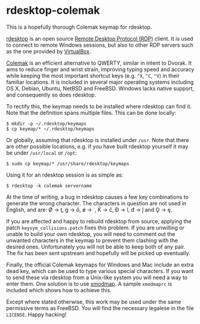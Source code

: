 rdesktop-colemak
================

This is a hopefully thorough Colemak keymap for rdesktop.

[rdesktop][1] is an open source [Remote Desktop Protocol (RDP)][2] client. It is used to connect to remote Windows sessions, but also to other RDP servers such as the one provided by [VirtualBox][3].

[Colemak][4] is an efficient alternative to QWERTY, similar in intent to Dvorak. It aims to reduce finger and wrist strain, improving typing speed and accuracy while keeping the most important shortcut keys (e.g. ``^X``, ``^C``, ``^V``) in their familiar locations. It is included in several major operating systems including OS X, Debian, Ubuntu, NetBSD and FreeBSD. Windows lacks native support, and consequently so does rdesktop.

To rectify this, the keymap needs to be installed where rdesktop can find it. Note that the definition spans multiple files. This can be done locally:

    $ mkdir -p ~/.rdesktop/keymaps
    $ cp keymap/* ~/.rdesktop/keymaps

Or globally, assuming that rdesktop is installed under ``/usr``. Note that there are other possible locations, e.g. if you have built rdesktop yourself it may be under ``/usr/local`` or ``/opt``:

    $ sudo cp keymap/* /usr/share/rdesktop/keymaps

Using it for an rdesktop session is as simple as:

    $ rdesktop -k colemak servername

At the time of writing, a bug in rdesktop causes a few key combinations to generate the wrong character. The characters in question are not used in English, and are: Ø → ţ, ǵ → ő, ǿ → ˙, Ǩ → č, Đ → ǐ, đ → ǰ and Ǫ → ę.

If you are affected and happy to rebuild rdesktop from source, applying the patch ``keysym_collisions.patch`` fixes this problem. If you are unwilling or unable to build your own rdesktop, you will need to comment out the unwanted characters in the keymap to prevent them clashing with the desired ones. Unfortunately you will not be able to keep both of any pair. The fix has been sent upstream and hopefully will be picked up eventually.

Finally, the official Colemak keymaps for Windows and Mac include an extra dead key, which can be used to type various special characters. If you want to send these via rdesktop from a Unix-like system you will need a way to enter them. One solution is to use [xmodmap][5]. A sample ``xmodmaprc`` is included which shows how to achieve this.

Except where stated otherwise, this work may be used under the same permissive terms as FreeBSD. You will find the necessary legalese in the file ``LICENSE``. Happy hacking!

[1]: http://www.rdesktop.org/
[2]: https://en.wikipedia.org/wiki/Remote_Desktop_Protocol
[3]: https://www.virtualbox.org/
[4]: http://colemak.com/
[5]: https://www.freebsd.org/cgi/man.cgi?query=xmodmap&apropos=0&sektion=0&manpath=X11R7.4&arch=default&format=html
